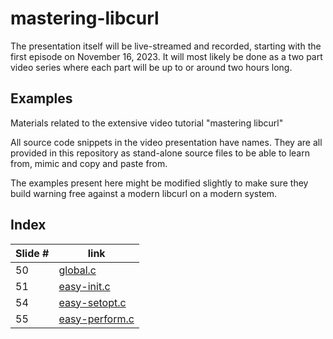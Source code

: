 # mastering-libcurl

The presentation itself will be live-streamed and recorded, starting
with the first episode on November 16, 2023. It will most likely be
done as a two part video series where each part will be up to or around
two hours long.

## Examples

Materials related to the extensive video tutorial "mastering libcurl"

All source code snippets in the video presentation have names. They are all
provided in this repository as stand-alone source files to be able to learn
from, mimic and copy and paste from.

The examples present here might be modified slightly to make sure they
build warning free against a modern libcurl on a modern system.

## Index

| Slide # | link                           |
|---------|--------------------------------|
| 50      | [global.c](global.c)           |
| 51      | [easy-init.c](easy-init.c)     |
| 54      | [easy-setopt.c](easy-setopt.c) |
| 55      | [easy-perform.c](easy-perform.c) |
